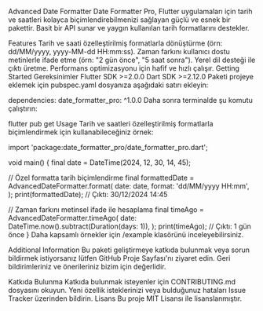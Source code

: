 Advanced Date Formatter
Date Formatter Pro, Flutter uygulamaları için tarih ve saatleri kolayca biçimlendirebilmenizi sağlayan güçlü ve esnek bir pakettir. Basit bir API sunar ve yaygın kullanılan tarih formatlarını destekler.

Features
Tarih ve saati özelleştirilmiş formatlarla dönüştürme (örn: dd/MM/yyyy, yyyy-MM-dd HH:mm:ss).
Zaman farkını kullanıcı dostu metinlerle ifade etme (örn: "2 gün önce", "5 saat sonra").
Yerel dil desteği ile çıktı üretme.
Performans optimizasyonu için hafif ve hızlı çalışır.
Getting Started
Gereksinimler
Flutter SDK >=2.0.0
Dart SDK >=2.12.0
Paketi projeye eklemek için pubspec.yaml dosyanıza aşağıdaki satırı ekleyin:


dependencies:
  date_formatter_pro: ^1.0.0
Daha sonra terminalde şu komutu çalıştırın:

flutter pub get
Usage
Tarih ve saatleri özelleştirilmiş formatlarla biçimlendirmek için kullanabileceğiniz örnek:

import 'package:date_formatter_pro/date_formatter_pro.dart';

void main() {
  final date = DateTime(2024, 12, 30, 14, 45);

  // Özel formatta tarih biçimlendirme
  final formattedDate = AdvancedDateFormatter.format(
    date: date,
    format: 'dd/MM/yyyy HH:mm',
  );
  print(formattedDate); // Çıktı: 30/12/2024 14:45

  // Zaman farkını metinsel ifade ile hesaplama
  final timeAgo = AdvancedDateFormatter.timeAgo(
    date: DateTime.now().subtract(Duration(days: 1)),
  );
  print(timeAgo); // Çıktı: 1 gün önce
}
Daha kapsamlı örnekler için /example klasörünü inceleyebilirsiniz.

Additional Information
Bu paketi geliştirmeye katkıda bulunmak veya sorun bildirmek istiyorsanız lütfen GitHub Proje Sayfası'nı ziyaret edin. Geri bildirimleriniz ve önerileriniz bizim için değerlidir.

Katkıda Bulunma
Katkıda bulunmak isteyenler için CONTRIBUTING.md dosyasını okuyun.
Yeni özellik isteklerinizi veya bulduğunuz hataları Issue Tracker üzerinden bildirin.
Lisans
Bu proje MIT Lisansı ile lisanslanmıştır.